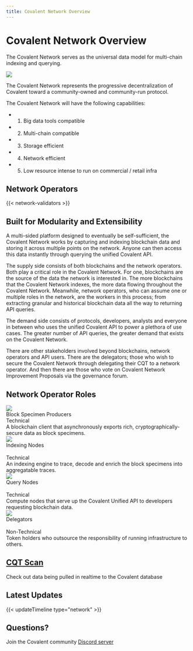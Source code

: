 ```yaml
---
title: Covalent Network Overview
---
```


# Covalent Network Overview

The Covalent Network serves as the universal data model for multi-chain indexing and querying.

<img src="/static/images/network/network.png"></img>

The Covalent Network represents the progressive decentralization of Covalent toward a community-owned and community-run protocol.

The Covalent Network will have the following capabilities:

- 1. Big data tools compatible
- 2. Multi-chain compatible
- 3. Storage efficient
- 4. Network efficient
- 5. Low resource intense to run on commercial / retail infra

## Network Operators
{{< network-validators >}}


## Built for Modularity and Extensibility

A multi-sided platform designed to eventually be self-sufficient, the Covalent Network works by capturing and indexing blockchain data and storing it across multiple points on the network. Anyone can then access this data instantly through querying the unified Covalent API.

The supply side consists of both blockchains and the network operators. Both play a critical role in the Covalent Network. For one, blockchains are the source of the data the network is interested in. The more blockchains that the Covalent Network indexes, the more data flowing throughout the Covalent Network. Meanwhile, network operators, who can assume one or multiple roles in the network, are the workers in this process; from extracting granular and historical blockchain data all the way to returning API queries.

The demand side consists of protocols, developers, analysts and everyone in between who uses the unified Covalent API to power a plethora of use cases. The greater number of API queries, the greater demand that exists on the Covalent Network.

There are other stakeholders involved beyond blockchains, network operators and API users. There are the delegators; those who wish to secure the Covalent Network through delegating their CQT to a network operator. And then there are those who vote on Covalent Network Improvement Proposals via the governance forum.



## Network Operator Roles

  <div class="grid-page-area-wide sm:px-6 max-w-5xl my-12">
    <div class="grid grid-cols-4 md:grid-cols-2 sm:grid-cols-1 gap-y-20 gap-x-20">
      <div class="max-w-md">
        <div class="flex justify-center">
          <img src="/static/images/network/roles/bsp.png">
        </div>        
        <div class="text-xl mb-2 text-covalent-pink text-center">
          Block Specimen Producers
        </div>
        <div class="text-sm my-2 text-black text-center">
         Technical
        </div>
        <div class="text-md text-black text-center">
          A blockchain client that asynchronously exports rich, cryptographically-secure data as block specimens.
        </div>
      </div>
       <div class="max-w-md">
        <div class="flex justify-center">
          <img src="/static/images/network/roles/indexer.png">
        </div>
        <div class="text-xl mb-2 text-covalent-pink text-center">
          Indexing Nodes<br/>&nbsp;
        </div>
        <div class="text-sm my-2 text-black text-center">
         Technical
        </div>
        <div class="text-md text-black text-center">
           An indexing engine to trace, decode and enrich the block specimens into aggregatable traces.
        </div>
      </div>
        <div class="max-w-sm">
        <div class="flex justify-center">
          <img src="/static/images/network/roles/query-op.png">
        </div>
        <div class="text-xl mb-2 text-covalent-pink text-center">
          Query Nodes<br/>&nbsp;
        </div>
        <div class="text-sm my-2 text-black text-center">
         Technical
        </div>
        <div class="text-md text-black text-center">
          Compute nodes that serve up the Covalent Unified API to developers requesting blockchain data.
        </div>
      </div>
        <div class="max-w-md">
        <div class="flex justify-center">
          <img src="/static/images/network/roles/delegator.png">
        </div>
        <div class="text-xl mb-2 text-covalent-pink text-center">
          Delegators<br/>&nbsp;
        </div>
        <div class="text-sm my-2 text-black text-center">
         Non-Technical
        </div>
        <div class="text-md text-black text-center">
          Token holders who outsource the responsibility of running infrastructure to others.
        </div>
      </div>
   </div>


## [CQT Scan](https://cqtscan.com/#/)
Check out data being pulled in realtime to the Covalent database


## Latest Updates
{{< updateTimeline type="network" >}}

## Questions?
Join the Covalent community [Discord server](www.covalenthq.com/discord)
